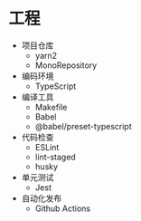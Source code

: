 # 工程


- 项目仓库
  - yarn2
  - MonoRepository
- 编码环境
  - TypeScript
- 编译工具
  - Makefile
  - Babel
  - @babel/preset-typescript
- 代码检查
  - ESLint
  - lint-staged
  - husky
- 单元测试
  - Jest
- 自动化发布
  - Github Actions

